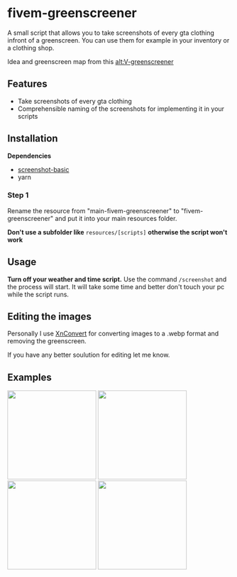 # fivem-greenscreener
A small script that allows you to take screenshots of every gta clothing infront of a greenscreen.
You can use them for example in your inventory or a clothing shop.

Idea and greenscreen map from this [alt:V-greenscreener](https://github.com/Stuyk/altv-greenscreener)

## Features
- Take screenshots of every gta clothing
- Comprehensible naming of the screenshots for implementing it in your scripts

## Installation
**Dependencies**
- [screenshot-basic](https://github.com/citizenfx/screenshot-basic)
- yarn

### Step 1
Rename the resource from "main-fivem-greenscreener" to "fivem-greenscreener" and put it into your main resources folder.

**Don't use a subfolder like** `resources/[scripts]` **otherwise the script won't work**

## Usage
**Turn off your weather and time script.**
Use the command `/screenshot` and the process will start.
It will take some time and better don't touch your pc while the script runs.

## Editing the images
Personally I use [XnConvert](https://www.xnview.com/en/xnconvert/) for converting images to a .webp format and removing the greenscreen.

If you have any better soulution for editing let me know.

## Examples
<img src="https://i.imgur.com/wSEe9r9.png" width="200">

<img src="https://i.imgur.com/WoNUAtP.png" width="200">

<img src="https://i.imgur.com/PZEK3KP.png" width="200">

<img src="https://i.imgur.com/GK5mHFx.png" width="200">
